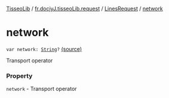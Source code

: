[TisseoLib](../../index.md) / [fr.docjyJ.tisseoLib.request](../index.md) / [LinesRequest](index.md) / [network](./network.md)

# network

`var network: `[`String`](https://kotlinlang.org/api/latest/jvm/stdlib/kotlin/-string/index.html)`?` [(source)](https://github.com/docjyJ/TisseoLib/tree/master/src/main/kotlin/fr/docjyJ/tisseoLib/request/LinesRequest.kt#L24)

Transport operator

### Property

`network` - Transport operator